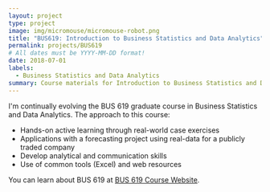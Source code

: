 ```yaml
---
layout: project
type: project
image: img/micromouse/micromouse-robot.png
title: "BUS619: Introduction to Business Statistics and Data Analytics"
permalink: projects/BUS619
# All dates must be YYYY-MM-DD format!
date: 2018-07-01
labels:
  - Business Statistics and Data Analytics
summary: Course materials for Introduction to Business Statistics and Data Analytics
---
```


<div class="ui small rounded images">

</div>
I'm continually evolving the BUS 619 graduate course in Business Statistics and Data Analytics. The approach to this course:

- Hands-on active learning through real-world case exercises
- Applications with a forecasting project using real-data for a publicly traded company
- Develop analytical and communication skills
- Use of common tools (Excel) and web resources 

You can learn about BUS 619 at [BUS 619 Course Website](https://dport96.github.io/BUS619/index.html).